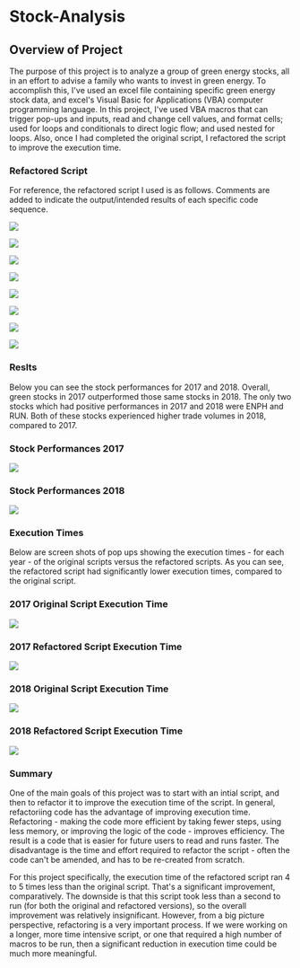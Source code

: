# Stock-Analysis

## Overview of Project
The purpose of this project is to analyze a group of green energy stocks, all in an effort to advise a family who wants to invest in green energy. To accomplish this, I've used an excel file containing specific green energy stock data, and excel's Visual Basic for Applications (VBA) computer programming language. In this project, I've used VBA macros that can trigger pop-ups and inputs, read and change cell values, and format cells; used for loops and conditionals to direct logic flow; and used nested for loops. Also, once I had completed the original script, I refactored the script to improve the execution time.

### Refactored Script
For reference, the refactored script I used is as follows. Comments are added to indicate the output/intended results of each specific code sequence.

![](Resources/Refactored_Code_1.png)

![](Resources/Refactored_Code_2.png)

![](Resources/Refactored_Code_3.png)

![](Resources/Refactored_Code_4.png)

![](Resources/Refactored_Code_5.png)

![](Resources/Refactored_Code_6.png)

![](Resources/Refactored_Code_7.png)

![](Resources/Refactored_Code_8.png)


### Reslts
Below you can see the stock performances for 2017 and 2018. Overall, green stocks in 2017 outperformed those same stocks in 2018. The only two stocks which had positive performances in 2017 and 2018 were ENPH and RUN. Both of these stocks experienced higher trade volumes in 2018, compared to 2017.


### Stock Performances 2017
![](Resources/VBA_Output_2017.png)


### Stock Performances 2018
![](Resources/VBA_Output_2018.png)


### Execution Times
Below are screen shots of pop ups showing the execution times - for each year - of the original scripts versus the refactored scripts. As you can see, the refactored script had significantly lower execution times, compared to the original script.

### 2017 Original Script Execution Time
![](Resources/Original_Execution_2017.png)

### 2017 Refactored Script Execution Time
![](Resources/VBA_Challenge_2017.png)


### 2018 Original Script Execution Time
![](Resources/Original_Execution_2018.png)

### 2018 Refactored Script Execution Time
![](Resources/VBA_Challenge_2018.png)

### Summary

One of the main goals of this project was to start with an intial script, and then to refactor it to improve the execution time of the script. In general, refactoriing code has the advantage of improving execution time. Refactoring - making the code more efficient by taking fewer steps, using less memory, or improving the logic of the code - improves efficiency. The result is a code that is easier for future users to read and runs faster. The disadvantage is the time and effort required to refactor the script - often the code can't be amended, and has to be re-created from scratch.

For this project specifically, the execution time of the refactored script ran 4 to 5 times less than the original script. That's a significant improvement, comparatively. The downside is that this script took less than a second to run (for both the original and refactored versions), so the overall improvement was relatively insignificant. However, from a big picture perspective, refactoring is a very important process. If we were working on a longer, more time intensive script, or one that required a high number of macros to be run, then a significant reduction in execution time could be much more meaningful.
